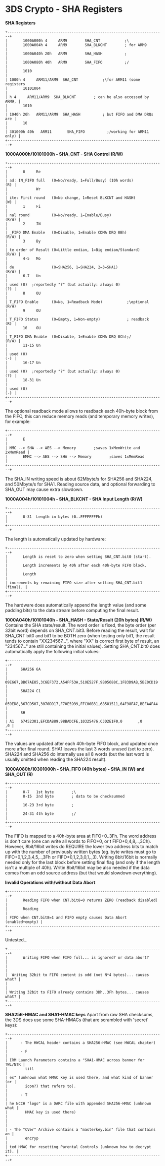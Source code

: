 # 3DS Crypto - SHA Registers


**SHA Registers**

```
+-----------------------------------------------------------------------+
|       1000A000h 4     ARM9        SHA_CNT           ;\                
|       1000A004h 4     ARM9        SHA_BLKCNT        ; for ARM9        |
|       1000A040h 20h   ARM9        SHA_HASH          ;                 |
|       1000A080h 40h   ARM9        SHA_FIFO          ;/                |
|       1010                                                            |
| 1000h 4     ARM11/ARM9  SHA_CNT           ;\for ARM11 (some registers 
|       10101004                                                        |
| h 4     ARM11/ARM9  SHA_BLKCNT        ; can be also accessed by ARM9, |
|       1010                                                            |
| 1040h 20h   ARM11/ARM9  SHA_HASH          ; but FIFO and DMA DRQs are |
|       10                                                              |
| 301000h 40h   ARM11       SHA_FIFO          ;/working for ARM11 only) |
+-----------------------------------------------------------------------+
```


**1000A000h/10101000h - SHA_CNT - SHA Control (R/W)**

```
+-----------------------------------------------------------------------+
|       0     Re                                                        |
| ad: IN_FIFO full   (0=No/ready, 1=Full/Busy) (10h words)          (R) |
|             Wr                                                        |
| ite: First round   (0=No change, 1=Reset BLKCNT and HASH)         (W) |
|       1     Fi                                                        |
| nal round          (0=No/ready, 1=Enable/Busy)                  (R/W) |
|       2     IN                                                        |
| _FIFO DMA Enable   (0=Disable, 1=Enable CDMA DRQ 0Bh)           (R/W) |
|       3     By                                                        |
| te order of Result (0=Little endian, 1=Big endian/Standard)     (R/W) |
|       4-5   Mo                                                        |
| de                 (0=SHA256, 1=SHA224, 2=3=SHA1)               (R/W) |
|       6-7   Un                                                        |
| used (0)  ;reportedly "?" (but actually: always 0)                (?) |
|       8     OU                                                        |
| T_FIFO Enable      (0=No, 1=Readback Mode)           ;\optional (R/W) 
|       9     OU                                                        |
| T_FIFO Status      (0=Empty, 1=Non-empty)            ; readback   (R) |
|       10    OU                                                        |
| T_FIFO DMA Enable  (0=Disable, 1=Enable CDMA DRQ 0Ch);/         (R/W) |
|       11-15 Un                                                        |
| used (0)                                                          (-) |
|       16-17 Un                                                        |
| used (0)  ;reportedly "?" (but actually: always 0)                (?) |
|       18-31 Un                                                        |
| used (0)                                                          (-) |
+-----------------------------------------------------------------------+
```

The optional readback mode allows to readback each 40h-byte block from
the FIFO, this can reduce memory reads (and temporary memory writes),
for example:

```
+-----------------------------------------------------------------------+
|       E                                                               |
| MMC --> SHA --> AES --> Memory        ;saves 1xMemWrite and 2xMemRead |
|       EMMC --> AES --> SHA --> Memory        ;saves 1xMemRead         |
+-----------------------------------------------------------------------+
```

The SHA_IN writing speed is about 62Mbyte/s for SHA256 and SHA224, and
50Mbyte/s for SHA1. Reading source data, and optional forwarding to
SHA_OUT may cause extra slowdown.

**1000A004h/10101004h - SHA_BLKCNT - SHA Input Length (R/W)**

```
+-----------------------------------------------------------------------+
|       0-31  Length in bytes (0..FFFFFFFFh)                            |
+-----------------------------------------------------------------------+
```

The length is automatically updated by hardware:

```
+-----------------------------------------------------------------------+
|       Length is reset to zero when setting SHA_CNT.bit0 (start).      |
|       Length increments by 40h after each 40h-byte FIFO block.        |
|       Length                                                          |
| increments by remaining FIFO size after setting SHA_CNT.bit1 (final). |
+-----------------------------------------------------------------------+
```

The hardware does automatically append the length value (and some
padding bits) to the data stream before computing the final result.

**1000A040h/10101040h - SHA_HASH - State/Result (20h bytes) (R/W)**
Contains the SHA state/result. The word order is fixed, the byte order
(per 32bit word) depends on SHA_CNT.bit3.
Before reading the result, wait for SHA_CNT bit0 and bit1 to be BOTH
zero (when testing only bit1, the result tends to contain
\"XX234567\...\", where \"XX\" is correct first byte of result, an
\"234567\...\" are still containing the initial values).
Setting SHA_CNT.bit0 does automatically apply the following initial
values:

```
+-----------------------------------------------------------------------+
|      SHA256 6A                                                        |
| 09E667,BB67AE85,3C6EF372,A54FF53A,510E527F,9B05688C,1F83D9AB,5BE0CD19 |
|      SHA224 C1                                                        |
| 059ED8,367CD507,3070DD17,F70E5939,FFC00B31,68581511,64F98FA7,BEFA4FA4 |
|      SH                                                               |
| A1   67452301,EFCDAB89,98BADCFE,10325476,C3D2E1F0,0       ,0       ,0 |
+-----------------------------------------------------------------------+
```

The values are updated after each 40h-byte FIFO block, and updated once
more after final round.
SHA1 leaves the last 3 words unused (set to zero). SHA224 and SHA256 do
internally use all 8 words (but the last word is usually omitted when
reading the SHA224 result).

**1000A080h/10301000h - SHA_FIFO (40h bytes) - SHA_IN (W) and SHA_OUT
(R)**

```
+-----------------------------------------------------------------------+
|       0-7   1st byte        ;\                                        
|       8-15  2nd byte        ; data to be checksummed                  |
|       16-23 3rd byte        ;                                         |
|       24-31 4th byte        ;/                                        |
+-----------------------------------------------------------------------+
```

The FIFO is mapped to a 40h-byte area at FIFO+0..3Fh. The word address
is don\'t care (one can write all words to FIFO+0, or t
FIFO+0,4,8,..,3Ch).
However, 8bit/16bit writes do REQUIRE the lower two address bits to
match up with the number of previously written bytes (eg. byte writes
must go to FIFO+0,1,2,3,4,5,..,3Fh or FIFO+0,1,2,3,0,1,.,3). Writing
8bit/16bit is normally needed only for the last block before setting
final flag (and only if the length isn\'t a multiple of 40h). Writin
8bit/16bit may be also needed if the data comes from an odd source
address (but that would slowdown everything).

**Invalid Operations with/without Data Abort**

```
+-----------------------------------------------------------------------+
|       Reading FIFO when CNT.bit8=0 returns ZERO (readback disabled)   |
|       Reading                                                         |
| FIFO when CNT.bit8=1 and FIFO empty causes Data Abort (enabled+empty) |
+-----------------------------------------------------------------------+
```

Untested\...

```
+-----------------------------------------------------------------------+
|       Writing FIFO when FIFO full... is ignored? or data abort?       |
|                                                                       |
|  Writing 32bit to FIFO content is odd (not N*4 bytes)... causes what? |
|                                                                       |
| Writing 32bit to FIFO already contains 3Dh..3Fh bytes... causes what? |
+-----------------------------------------------------------------------+
```


**SHA256-HMAC and SHA1-HMAC keys**
Apart from raw SHA checksums, the 3DS does use some SHA-HMACs (that are
scrambled with \'secret\' keys):

```
+-----------------------------------------------------------------------+
|      - The HWCAL header contains a SHA256-HMAC (see HWCAL chapter)    |
|      - F                                                              |
| IRM Launch Parameters contains a "SHA1-HMAC across banner for TWL/NTR |
|        titl                                                           |
| es" (unknown what HMAC key is used there, and what kind of banner (or |
|        icon?) that refers to).                                        |
|      - T                                                              |
| he NCCH "logo" is a DARC file with appended SHA256-HMAC (unknown what |
|        HMAC key is used there)                                        |
|                                                                       |
| - The "CVer" Archive contains a "masterkey.bin" file that contains an |
|        encryp                                                         |
| ted HMAC for resetting Parental Controls (unknown how to decrypt it). |
+-----------------------------------------------------------------------+
```




